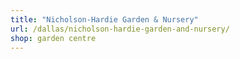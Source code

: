 ```yaml
---
title: "Nicholson-Hardie Garden & Nursery"
url: /dallas/nicholson-hardie-garden-and-nursery/
shop: garden centre
---
```

